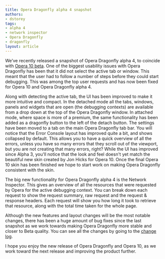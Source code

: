 ```yaml
---
title: Opera Dragonfly alpha 4 snapshot
authors:
- dstorey
tags:
- alpha 4
- network inspector
- Opera Dragonfly
- dragonfly
layout: article
---
```

<p>We’ve recently released a snapshot of Opera Dragonfly alpha 4, to coincide with <a href="http://www.opera.com/browser/next/">Opera 10 beta</a>.  One of the biggest usability issues with Opera Dragonfly has been that it did not select the active tab or window.  This meant that the user had to follow a number of steps before they could start debugging.  This was among the top user requests and has now been fixed for Opera 10 and Opera Dragonfly alpha 4.</p>

<p>Along with detecting the active tab, the UI has been improved to make it more intuitive and compact.  In the detached mode all the tabs, windows, panels and widgets that are open (the debugging contexts) are available from a drop down at the top of the Opera Dragonfly window.  In attached mode, where space is more of a premium, the same functionality has been added as a dragonfly button to the left of the detach button.  The settings have been moved to a tab on the main Opera Dragonfly tab bar.  You will notice that the Error Console layout has improved quite a bit, and shows collapsed by default.  This allows you to have a quick overview of all the errors, unless you have so many errors that they scroll out of the viewport, but you are not creating that many errors, right? While the UI has improved since Alpha 3, you&#39;ll notice that the look and feel doesn&#39;t yet match the beautiful new skin created by Jon Hicks for Opera 10. Once the final Opera 10 skin has been finished we hope to start work on making Opera Dragonfly consistent with the skin.</p>

<p>The big new functionality for Opera Dragonfly alpha 4  is the Network Inspector.  This gives an overview of all the resources that were requested by Opera for the active debugging context.  You can break down each request to show the request summary, raw request and the request &amp; response headers.  Each request will show you how long it took to retrieve that resource, along with the total time taken for the whole page.</p>

<p>Although the new features and layout changes will be the most notable changes, there has been a huge amount of bug fixes since the last snapshot as we work towards making Opera Dragonfly more stable and closer to Beta quality.  You can see all the changes by going to the <a href="https://dragonfly.opera.com/app/core-2-2/logs/1090.89585c66ad64.log">change log</a>.</p>

<p>I hope you enjoy the new release of Opera Dragonfly and Opera 10, as we work toward the next release and improving the product further.</p> 
